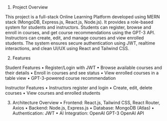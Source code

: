 1. Project Overview

This project is a full-stack Online Learning Platform developed using MERN stack (MongoDB, Express.js, React.js, Node.js). It provides a role-based system for students and instructors. Students can register, browse and enroll in courses, and get course recommendations using the GPT-3 API. Instructors can create, edit, and manage courses and view enrolled students. The system ensures secure authentication using JWT, realtime interactions, and clean UI/UX using React and Tailwind CSS. 


2. Features 


Student Features 
• Register/Login with JWT 
• Browse available courses and their details 
• Enroll in courses and see status 
• View enrolled courses in a table view 
• GPT-3-powered course recommendation 


Instructor Features 
• Instructors register and login 
• Create, edit, delete courses 
• View courses and enrolled students


3. Architecture Overview 
• Frontend: React.js, Tailwind CSS, React Router, Axios 
• Backend: Node.js, Express.js 
• Database: MongoDB (Atlas) 
• Authentication: JWT 
• AI Integration: OpenAI GPT-3 OpenAI API 
